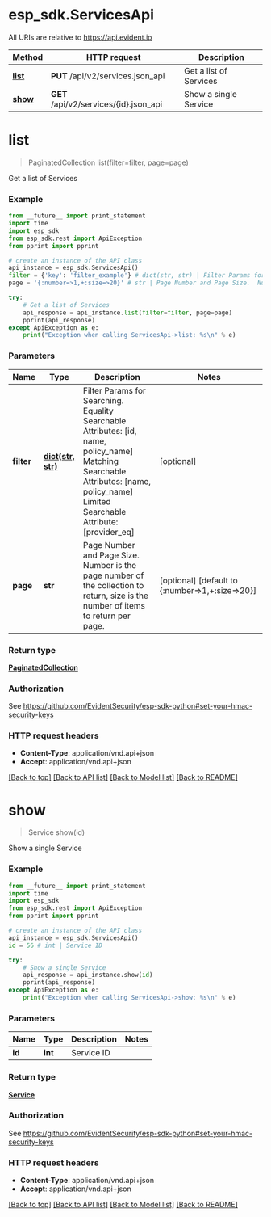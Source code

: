 # esp_sdk.ServicesApi

All URIs are relative to https://api.evident.io

Method | HTTP request | Description
------------- | ------------- | -------------
[**list**](ServicesApi.md#list) | **PUT** /api/v2/services.json_api | Get a list of Services
[**show**](ServicesApi.md#show) | **GET** /api/v2/services/{id}.json_api | Show a single Service


# **list**
> PaginatedCollection list(filter=filter, page=page)

Get a list of Services



### Example 
```python
from __future__ import print_statement
import time
import esp_sdk
from esp_sdk.rest import ApiException
from pprint import pprint

# create an instance of the API class
api_instance = esp_sdk.ServicesApi()
filter = {'key': 'filter_example'} # dict(str, str) | Filter Params for Searching.  Equality Searchable Attributes: [id, name, policy_name] Matching Searchable Attributes: [name, policy_name] Limited Searchable Attribute: [provider_eq]   (optional)
page = '{:number=>1,+:size=>20}' # str | Page Number and Page Size.  Number is the page number of the collection to return, size is the number of items to return per page. (optional) (default to {:number=>1,+:size=>20})

try: 
    # Get a list of Services
    api_response = api_instance.list(filter=filter, page=page)
    pprint(api_response)
except ApiException as e:
    print("Exception when calling ServicesApi->list: %s\n" % e)
```

### Parameters

Name | Type | Description  | Notes
------------- | ------------- | ------------- | -------------
 **filter** | [**dict(str, str)**](str.md)| Filter Params for Searching.  Equality Searchable Attributes: [id, name, policy_name] Matching Searchable Attributes: [name, policy_name] Limited Searchable Attribute: [provider_eq]   | [optional] 
 **page** | **str**| Page Number and Page Size.  Number is the page number of the collection to return, size is the number of items to return per page. | [optional] [default to {:number&#x3D;&gt;1,+:size&#x3D;&gt;20}]

### Return type

[**PaginatedCollection**](PaginatedCollection.md)

### Authorization

See https://github.com/EvidentSecurity/esp-sdk-python#set-your-hmac-security-keys

### HTTP request headers

 - **Content-Type**: application/vnd.api+json
 - **Accept**: application/vnd.api+json

[[Back to top]](#) [[Back to API list]](../README.md#documentation-for-api-endpoints) [[Back to Model list]](../README.md#documentation-for-models) [[Back to README]](../README.md)

# **show**
> Service show(id)

Show a single Service



### Example 
```python
from __future__ import print_statement
import time
import esp_sdk
from esp_sdk.rest import ApiException
from pprint import pprint

# create an instance of the API class
api_instance = esp_sdk.ServicesApi()
id = 56 # int | Service ID

try: 
    # Show a single Service
    api_response = api_instance.show(id)
    pprint(api_response)
except ApiException as e:
    print("Exception when calling ServicesApi->show: %s\n" % e)
```

### Parameters

Name | Type | Description  | Notes
------------- | ------------- | ------------- | -------------
 **id** | **int**| Service ID | 

### Return type

[**Service**](Service.md)

### Authorization

See https://github.com/EvidentSecurity/esp-sdk-python#set-your-hmac-security-keys

### HTTP request headers

 - **Content-Type**: application/vnd.api+json
 - **Accept**: application/vnd.api+json

[[Back to top]](#) [[Back to API list]](../README.md#documentation-for-api-endpoints) [[Back to Model list]](../README.md#documentation-for-models) [[Back to README]](../README.md)

